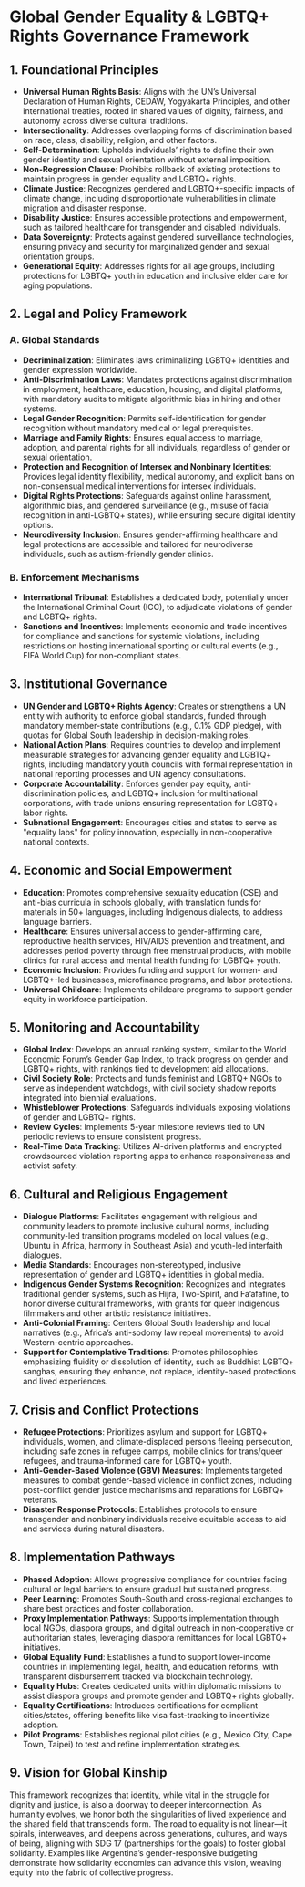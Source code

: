 # Global Gender Equality & LGBTQ+ Rights Governance Framework

## 1. Foundational Principles
- **Universal Human Rights Basis**: Aligns with the UN’s Universal Declaration of Human Rights, CEDAW, Yogyakarta Principles, and other international treaties, rooted in shared values of dignity, fairness, and autonomy across diverse cultural traditions.
- **Intersectionality**: Addresses overlapping forms of discrimination based on race, class, disability, religion, and other factors.
- **Self-Determination**: Upholds individuals’ rights to define their own gender identity and sexual orientation without external imposition.
- **Non-Regression Clause**: Prohibits rollback of existing protections to maintain progress in gender equality and LGBTQ+ rights.
- **Climate Justice**: Recognizes gendered and LGBTQ+-specific impacts of climate change, including disproportionate vulnerabilities in climate migration and disaster response.
- **Disability Justice**: Ensures accessible protections and empowerment, such as tailored healthcare for transgender and disabled individuals.
- **Data Sovereignty**: Protects against gendered surveillance technologies, ensuring privacy and security for marginalized gender and sexual orientation groups.
- **Generational Equity**: Addresses rights for all age groups, including protections for LGBTQ+ youth in education and inclusive elder care for aging populations.

## 2. Legal and Policy Framework
### A. Global Standards
- **Decriminalization**: Eliminates laws criminalizing LGBTQ+ identities and gender expression worldwide.
- **Anti-Discrimination Laws**: Mandates protections against discrimination in employment, healthcare, education, housing, and digital platforms, with mandatory audits to mitigate algorithmic bias in hiring and other systems.
- **Legal Gender Recognition**: Permits self-identification for gender recognition without mandatory medical or legal prerequisites.
- **Marriage and Family Rights**: Ensures equal access to marriage, adoption, and parental rights for all individuals, regardless of gender or sexual orientation.
- **Protection and Recognition of Intersex and Nonbinary Identities**: Provides legal identity flexibility, medical autonomy, and explicit bans on non-consensual medical interventions for intersex individuals.
- **Digital Rights Protections**: Safeguards against online harassment, algorithmic bias, and gendered surveillance (e.g., misuse of facial recognition in anti-LGBTQ+ states), while ensuring secure digital identity options.
- **Neurodiversity Inclusion**: Ensures gender-affirming healthcare and legal protections are accessible and tailored for neurodiverse individuals, such as autism-friendly gender clinics.

### B. Enforcement Mechanisms
- **International Tribunal**: Establishes a dedicated body, potentially under the International Criminal Court (ICC), to adjudicate violations of gender and LGBTQ+ rights.
- **Sanctions and Incentives**: Implements economic and trade incentives for compliance and sanctions for systemic violations, including restrictions on hosting international sporting or cultural events (e.g., FIFA World Cup) for non-compliant states.

## 3. Institutional Governance
- **UN Gender and LGBTQ+ Rights Agency**: Creates or strengthens a UN entity with authority to enforce global standards, funded through mandatory member-state contributions (e.g., 0.1% GDP pledge), with quotas for Global South leadership in decision-making roles.
- **National Action Plans**: Requires countries to develop and implement measurable strategies for advancing gender equality and LGBTQ+ rights, including mandatory youth councils with formal representation in national reporting processes and UN agency consultations.
- **Corporate Accountability**: Enforces gender pay equity, anti-discrimination policies, and LGBTQ+ inclusion for multinational corporations, with trade unions ensuring representation for LGBTQ+ labor rights.
- **Subnational Engagement**: Encourages cities and states to serve as "equality labs" for policy innovation, especially in non-cooperative national contexts.

## 4. Economic and Social Empowerment
- **Education**: Promotes comprehensive sexuality education (CSE) and anti-bias curricula in schools globally, with translation funds for materials in 50+ languages, including Indigenous dialects, to address language barriers.
- **Healthcare**: Ensures universal access to gender-affirming care, reproductive health services, HIV/AIDS prevention and treatment, and addresses period poverty through free menstrual products, with mobile clinics for rural access and mental health funding for LGBTQ+ youth.
- **Economic Inclusion**: Provides funding and support for women- and LGBTQ+-led businesses, microfinance programs, and labor protections.
- **Universal Childcare**: Implements childcare programs to support gender equity in workforce participation.

## 5. Monitoring and Accountability
- **Global Index**: Develops an annual ranking system, similar to the World Economic Forum’s Gender Gap Index, to track progress on gender and LGBTQ+ rights, with rankings tied to development aid allocations.
- **Civil Society Role**: Protects and funds feminist and LGBTQ+ NGOs to serve as independent watchdogs, with civil society shadow reports integrated into biennial evaluations.
- **Whistleblower Protections**: Safeguards individuals exposing violations of gender and LGBTQ+ rights.
- **Review Cycles**: Implements 5-year milestone reviews tied to UN periodic reviews to ensure consistent progress.
- **Real-Time Data Tracking**: Utilizes AI-driven platforms and encrypted crowdsourced violation reporting apps to enhance responsiveness and activist safety.

## 6. Cultural and Religious Engagement
- **Dialogue Platforms**: Facilitates engagement with religious and community leaders to promote inclusive cultural norms, including community-led transition programs modeled on local values (e.g., Ubuntu in Africa, harmony in Southeast Asia) and youth-led interfaith dialogues.
- **Media Standards**: Encourages non-stereotyped, inclusive representation of gender and LGBTQ+ identities in global media.
- **Indigenous Gender Systems Recognition**: Recognizes and integrates traditional gender systems, such as Hijra, Two-Spirit, and Fa’afafine, to honor diverse cultural frameworks, with grants for queer Indigenous filmmakers and other artistic resistance initiatives.
- **Anti-Colonial Framing**: Centers Global South leadership and local narratives (e.g., Africa’s anti-sodomy law repeal movements) to avoid Western-centric approaches.
- **Support for Contemplative Traditions**: Promotes philosophies emphasizing fluidity or dissolution of identity, such as Buddhist LGBTQ+ sanghas, ensuring they enhance, not replace, identity-based protections and lived experiences.

## 7. Crisis and Conflict Protections
- **Refugee Protections**: Prioritizes asylum and support for LGBTQ+ individuals, women, and climate-displaced persons fleeing persecution, including safe zones in refugee camps, mobile clinics for trans/queer refugees, and trauma-informed care for LGBTQ+ youth.
- **Anti-Gender-Based Violence (GBV) Measures**: Implements targeted measures to combat gender-based violence in conflict zones, including post-conflict gender justice mechanisms and reparations for LGBTQ+ veterans.
- **Disaster Response Protocols**: Establishes protocols to ensure transgender and nonbinary individuals receive equitable access to aid and services during natural disasters.

## 8. Implementation Pathways
- **Phased Adoption**: Allows progressive compliance for countries facing cultural or legal barriers to ensure gradual but sustained progress.
- **Peer Learning**: Promotes South-South and cross-regional exchanges to share best practices and foster collaboration.
- **Proxy Implementation Pathways**: Supports implementation through local NGOs, diaspora groups, and digital outreach in non-cooperative or authoritarian states, leveraging diaspora remittances for local LGBTQ+ initiatives.
- **Global Equality Fund**: Establishes a fund to support lower-income countries in implementing legal, health, and education reforms, with transparent disbursement tracked via blockchain technology.
- **Equality Hubs**: Creates dedicated units within diplomatic missions to assist diaspora groups and promote gender and LGBTQ+ rights globally.
- **Equality Certifications**: Introduces certifications for compliant cities/states, offering benefits like visa fast-tracking to incentivize adoption.
- **Pilot Programs**: Establishes regional pilot cities (e.g., Mexico City, Cape Town, Taipei) to test and refine implementation strategies.

## 9. Vision for Global Kinship
This framework recognizes that identity, while vital in the struggle for dignity and justice, is also a doorway to deeper interconnection. As humanity evolves, we honor both the singularities of lived experience and the shared field that transcends form. The road to equality is not linear—it spirals, interweaves, and deepens across generations, cultures, and ways of being, aligning with SDG 17 (partnerships for the goals) to foster global solidarity. Examples like Argentina’s gender-responsive budgeting demonstrate how solidarity economies can advance this vision, weaving equity into the fabric of collective progress.